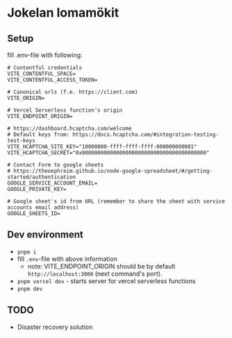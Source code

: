 # Jokelan lomamökit

## Setup

fill .env-file with following:

```
# Contentful credentials
VITE_CONTENTFUL_SPACE=
VITE_CONTENTFUL_ACCESS_TOKEN=

# Canonical urls (f.e. https://client.com)
VITE_ORIGIN=

# Vercel Serverless function's origin
VITE_ENDPOINT_ORIGIN=

# https://dashboard.hcaptcha.com/welcome
# Default keys from: https://docs.hcaptcha.com/#integration-testing-test-keys
VITE_HCAPTCHA_SITE_KEY="10000000-ffff-ffff-ffff-000000000001"
VITE_HCAPTCHA_SECRET="0x0000000000000000000000000000000000000000"

# Contact Form to google sheets
# https://theoephraim.github.io/node-google-spreadsheet/#/getting-started/authentication
GOOGLE_SERVICE_ACCOUNT_EMAIL=
GOOGLE_PRIVATE_KEY=

# Google sheet's id from URL (remember to share the sheet with service accounts email address)
GOOGLE_SHEETS_ID=
```

## Dev environment

- `pnpm i`
- fill `.env`-file with above information
  - note: VITE_ENDPOINT_ORIGIN should be by default `http://localhost:3000` (next command's port).
- `pnpm vercel dev` - starts server for vercel serverless functions
- `pnpm dev`

## TODO

- Disaster recovery solution
